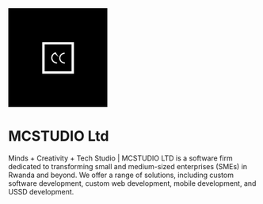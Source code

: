<img src="https://github.com/MCSTUDIO-LTD/.github/blob/main/LOGO-MAIL-PROFILE.gif" width="200" height="200">

MCSTUDIO Ltd
===========================================================================================================================================================
Minds + Creativity + Tech Studio | MCSTUDIO LTD is a software firm dedicated to transforming small and medium-sized enterprises (SMEs) in Rwanda and beyond.
We offer a range of solutions, including custom software development, custom web development, mobile development, and USSD development.

